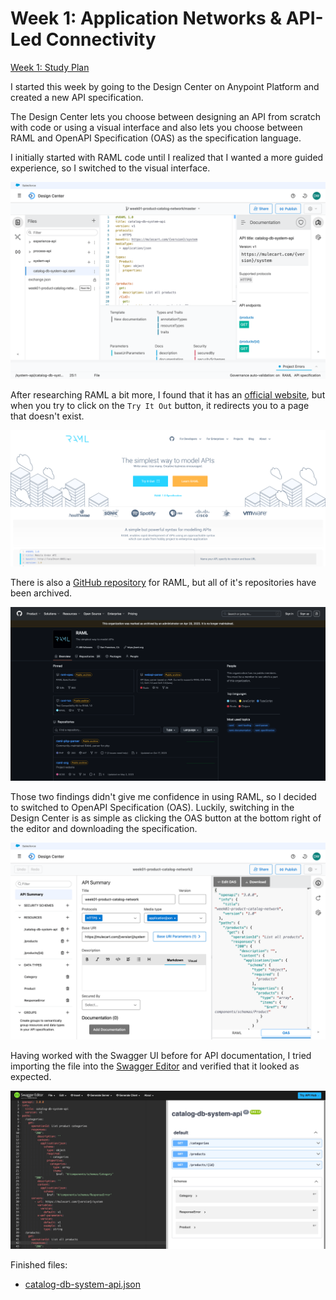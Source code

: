 # Week 1: Application Networks & API-Led Connectivity

[Week 1: Study Plan](/week-01/README.md)

I started this week by going to the Design Center on Anypoint Platform and created a new API specification. 

The Design Center lets you choose between designing an API from scratch with code or using a visual interface and also lets you choose between RAML and OpenAPI Specification (OAS) as the specification language.

I initially started with RAML code until I realized that I wanted a more guided experience, so I switched to the visual interface.

![anypoint designcenter RAML raw](assets/anypoint-designcenter-RAML-raw.png)

After researching RAML a bit more, I found that it has an [official website](https://raml.org/), but when you try to click on the `Try It Out` button, it redirects you to a page that doesn't exist.

![raml.org](assets/raml.org.png)

There is also a [GitHub repository](https://github.com/raml-org) for RAML, but all of it's repositories have been archived.

![github.com raml-org](assets/github.com_raml-org.png)

Those two findings didn't give me confidence in using RAML, so I decided to switched to OpenAPI Specification (OAS). Luckily, switching in the Design Center is as simple as clicking the OAS button at the bottom right of the editor and downloading the specification.

![anypoint designcenter OAS editor](assets/anypoint-designcenter-OAS-editor.png)

Having worked with the Swagger UI before for API documentation, I tried importing the file into the [Swagger Editor](https://editor.swagger.io/) and verified that it looked as expected.

![editor swagger io](assets/editor.swagger.io.png)

Finished files:
- [catalog-db-system-api.json](system-api/catalog-db-system-api.json)
